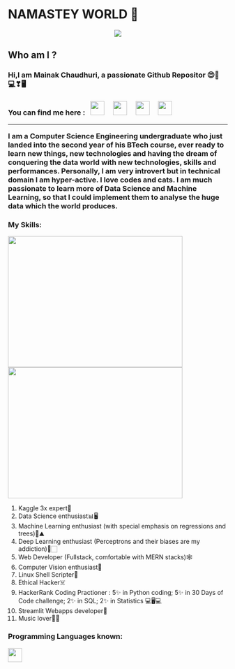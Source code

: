 # NAMASTEY WORLD 🙏
<center><img src="https://media3.giphy.com/media/SbKNFpFZEumGTkgPgA/source.gif"></center>
 
## Who am I ?
<h3> Hi,I am Mainak Chaudhuri, a passionate Github Repositor 😍💖💻❣🖥</h3>
<h3> You can find me here : 
<span><a href="http://www.github.com/MainakRepositor" title="Github"><i style="margin-right: 0.5em; color: #FFFFFF;" class="icon-home icon-4x"></i><img height="32" width="32" src="https://cdn.jsdelivr.net/npm/simple-icons@latest/icons/github.svg" /></a>&nbsp&nbsp&nbsp<a href="https://www.linkedin.com/in/mainak-chaudhuri-127898176/" title="Linkedin"><i style="margin-right: 0.5em; color: #0000FF;" class="icon-home icon-4x"></i><img height="32" width="32" src="https://cdn.jsdelivr.net/npm/simple-icons@latest/icons/linkedin.svg" /></a>&nbsp&nbsp&nbsp<a href="https://www.kaggle.com/mainakchaudhuri" title="Kaggle"><i style="margin-right: 0.5em; color: #0000FF;" class="icon-home icon-4x"></i><img height="32" width="32" src="https://cdn.jsdelivr.net/npm/simple-icons@latest/icons/kaggle.svg" /></a>&nbsp&nbsp&nbsp<a href="https://www.hackerrank.com/sultankhilji001" title="HackerRank"><i style="margin-right: 0.5em; color: #0000FF;" class="icon-home icon-4x"></i><img height="32" width="32" src="https://cdn.jsdelivr.net/npm/simple-icons@latest/icons/hackerrank.svg" /></a></span>
<br>
<hr>
I am a Computer Science Engineering undergraduate who just landed into the second year of his BTech course, ever ready to learn new things, new technologies and having the dream of conquering the data world with new technologies, skills and performances. Personally, I am very introvert but in technical domain I am hyper-active. I love codes and cats. I am much passionate to learn more of Data Science and Machine Learning, so that I could implement them to analyse the huge data which the world produces.
<br>

### My Skills:
<span><img height="300" width="400" src="https://lh3.googleusercontent.com/proxy/w03M-2k3dQ9kFrapQmCrieFqJkv1HxTOb2A60Z3GdSlUgp0R-ulNy2D_TiEHCerlBx_7QPEeucGycLh49zaOuP4FlYJe"/>    <img height="300" width="400" src="https://i.pinimg.com/originals/2e/b2/5d/2eb25d7e596698a326cb18ea6ad72f2a.gif"></span>
<ol>
  <li>Kaggle 3x expert🦢</li>
  <li>Data Science enthusiast📊🖥</li>
  <li>Machine Learning enthusiast (with special emphasis on regressions and trees)🌳⛰️</li>
  <li>Deep Learning enthusiast (Perceptrons and their biases are my addiction)🧠🏻</li>
  <li>Web Developer (Fullstack, comfortable with MERN stacks)🕸️</li>
  <li>Computer Vision enthusiast🤖</li>
  <li>Linux Shell Scripter🐧</li>
  <li>Ethical Hacker☠️</li>
  <li>HackerRank Coding Practioner : 5✨ in Python coding; 5✨ in 30 Days of Code challenge; 2✨ in SQL; 2✨ in Statistics 💻🖥💻</li>
  <li>Streamlit Webapps developer📱</li>
  <li>Music lover🎼🎵</li>
  </ol>
    
### Programming Languages known:
<img height="32" width="32" src="https://user-images.githubusercontent.com/64016811/90972902-8fb3a380-e53a-11ea-98cb-a2093c274d27.png" /> 
